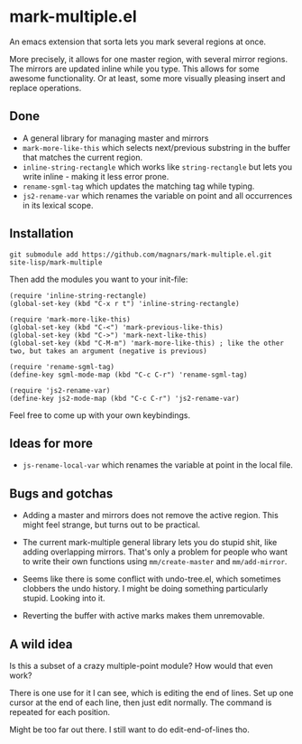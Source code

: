 mark-multiple.el
================

An emacs extension that sorta lets you mark several regions at once.

More precisely, it allows for one master region, with several mirror
regions. The mirrors are updated inline while you type. This allows for some
awesome functionality. Or at least, some more visually pleasing insert and
replace operations.

Done
----
* A general library for managing master and mirrors
* `mark-more-like-this` which selects next/previous substring in the buffer that
  matches the current region.
* `inline-string-rectangle` which works like `string-rectangle` but lets you
  write inline - making it less error prone.
* `rename-sgml-tag` which updates the matching tag while typing.
* `js2-rename-var` which renames the variable on point and all occurrences
  in its lexical scope.

Installation
------------

    git submodule add https://github.com/magnars/mark-multiple.el.git site-lisp/mark-multiple

Then add the modules you want to your init-file:

    (require 'inline-string-rectangle)
    (global-set-key (kbd "C-x r t") 'inline-string-rectangle)

    (require 'mark-more-like-this)
    (global-set-key (kbd "C-<") 'mark-previous-like-this)
    (global-set-key (kbd "C->") 'mark-next-like-this)
    (global-set-key (kbd "C-M-m") 'mark-more-like-this) ; like the other two, but takes an argument (negative is previous)

    (require 'rename-sgml-tag)
    (define-key sgml-mode-map (kbd "C-c C-r") 'rename-sgml-tag)

    (require 'js2-rename-var)
    (define-key js2-mode-map (kbd "C-c C-r") 'js2-rename-var)

Feel free to come up with your own keybindings.

Ideas for more
--------------
* `js-rename-local-var` which renames the variable at point in the local file.

Bugs and gotchas
----------------
* Adding a master and mirrors does not remove the active region. This might feel
  strange, but turns out to be practical.

* The current mark-multiple general library lets you do stupid shit, like adding
  overlapping mirrors. That's only a problem for people who want to write their
  own functions using `mm/create-master` and `mm/add-mirror`.

* Seems like there is some conflict with undo-tree.el, which sometimes clobbers
  the undo history. I might be doing something particularly stupid. Looking into it.

* Reverting the buffer with active marks makes them unremovable.

A wild idea
-----------

Is this a subset of a crazy multiple-point module? How would that even work?

There is one use for it I can see, which is editing the end of lines. Set up one
cursor at the end of each line, then just edit normally. The command is repeated
for each position.

Might be too far out there. I still want to do edit-end-of-lines tho.
